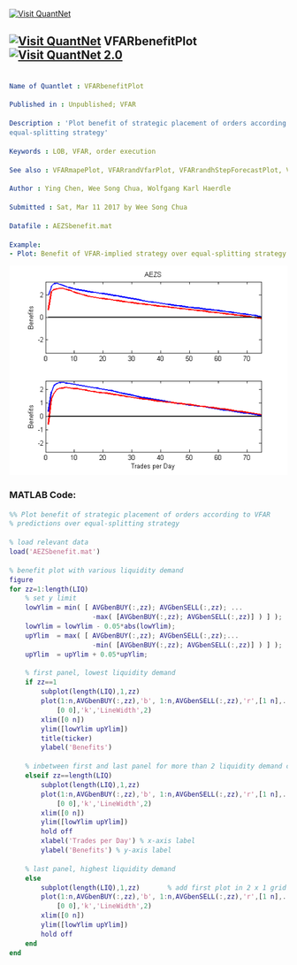
[<img src="https://github.com/QuantLet/Styleguide-and-FAQ/blob/master/pictures/banner.png" width="888" alt="Visit QuantNet">](http://quantlet.de/)

## [<img src="https://github.com/QuantLet/Styleguide-and-FAQ/blob/master/pictures/qloqo.png" alt="Visit QuantNet">](http://quantlet.de/) **VFARbenefitPlot** [<img src="https://github.com/QuantLet/Styleguide-and-FAQ/blob/master/pictures/QN2.png" width="60" alt="Visit QuantNet 2.0">](http://quantlet.de/)

```yaml

Name of Quantlet : VFARbenefitPlot

Published in : Unpublished; VFAR

Description : 'Plot benefit of strategic placement of orders according to VFAR predictions over
equal-splitting strategy'

Keywords : LOB, VFAR, order execution

See also : VFARmapePlot, VFARrandVfarPlot, VFARrandhStepForecastPlot, VFARqqPlot

Author : Ying Chen, Wee Song Chua, Wolfgang Karl Haerdle

Submitted : Sat, Mar 11 2017 by Wee Song Chua

Datafile : AEZSbenefit.mat

Example: 
- Plot: Benefit of VFAR-implied strategy over equal-splitting strategy

```

![Picture1](VFARbenefitPlot_m.png)


### MATLAB Code:
```matlab
%% Plot benefit of strategic placement of orders according to VFAR 
% predictions over equal-splitting strategy

% load relevant data
load('AEZSbenefit.mat')

% benefit plot with various liquidity demand
figure
for zz=1:length(LIQ)
    % set y limit
    lowYlim = min( [ AVGbenBUY(:,zz); AVGbenSELL(:,zz); ...
                     -max( [AVGbenBUY(:,zz); AVGbenSELL(:,zz)] ) ] );
    lowYlim = lowYlim - 0.05*abs(lowYlim);        
    upYlim  = max( [ AVGbenBUY(:,zz); AVGbenSELL(:,zz);...
                     -min( [AVGbenBUY(:,zz); AVGbenSELL(:,zz)] ) ] );
    upYlim  = upYlim + 0.05*upYlim;
    
    % first panel, lowest liquidity demand
    if zz==1
        subplot(length(LIQ),1,zz) 
        plot(1:n,AVGbenBUY(:,zz),'b', 1:n,AVGbenSELL(:,zz),'r',[1 n],...
            [0 0],'k','LineWidth',2)
        xlim([0 n])
        ylim([lowYlim upYlim])
        title(ticker)
        ylabel('Benefits')
        
    % inbetween first and last panel for more than 2 liquidity demand cases    
    elseif zz==length(LIQ)
        subplot(length(LIQ),1,zz)
        plot(1:n,AVGbenBUY(:,zz),'b', 1:n,AVGbenSELL(:,zz),'r',[1 n],...
            [0 0],'k','LineWidth',2)
        xlim([0 n])
        ylim([lowYlim upYlim])
        hold off
        xlabel('Trades per Day') % x-axis label
        ylabel('Benefits') % y-axis label
        
    % last panel, highest liquidity demand
    else
        subplot(length(LIQ),1,zz)       % add first plot in 2 x 1 grid
        plot(1:n,AVGbenBUY(:,zz),'b', 1:n,AVGbenSELL(:,zz),'r',[1 n],...
            [0 0],'k','LineWidth',2)
        xlim([0 n])
        ylim([lowYlim upYlim])
        hold off
    end
end
```

